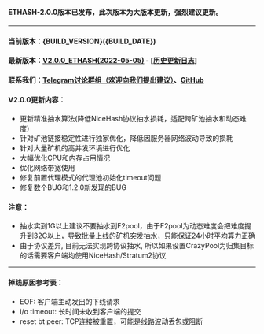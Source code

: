 #### ETHASH-2.0.0版本已发布，此次版本为大版本更新，强烈建议更新。
----
#### 当前版本：{BUILD_VERSION}({BUILD_DATE})
#### 最新版本：[V2.0.0_ETHASH(2022-05-05)](https://github.com/XMinerProxy/XMinerProxy/releases/tag/2.0.0) - [[历史更新日志]](https://github.com/XMinerProxy/XMinerProxy/releases)
#### 联系我们：[Telegram讨论群组（欢迎向我们提出建议）](https://t.me/XMinerProxy)、[GitHub](https://github.com/XMinerProxy/XMinerProxy)
#### V2.0.0更新内容：
- 更新精准抽水算法(降低NiceHash协议抽水损耗，适配跨矿池抽水和动态难度)
- 针对矿池链接稳定性进行独家优化，降低因服务器网络波动导致的损耗
- 针对大量矿机的高并发环境进行优化
- 大幅优化CPU和内存占用情况
- 优化网络带宽使用
- 修复前置代理模式的代理池初始化timeout问题
- 修复数个BUG和1.2.0新发现的BUG
#### 注意：
- 抽水实到1G以上建议不要抽水到F2pool，由于F2pool为动态难度会把难度提升到32G以上，导致批量上线的矿机突发抽水，只能保证24小时平均算力正确
- 由于协议差异, 目前无法实现跨协议抽水, 所以如果设置CrazyPool为归集目标的话需要客户端均使用NiceHash/Stratum2协议
----
#### 掉线原因参考表：
- EOF: 客户端主动发出的下线请求
- i/o timeout: 长时间未收到客户端的提交
- reset bt peer: TCP连接被重置，可能是线路波动丢包或阻断
